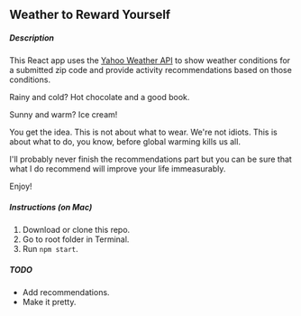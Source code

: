 ## Weather to Reward Yourself

##### Description

This React app uses the [Yahoo Weather API](https://developer.yahoo.com/weather/) to show weather conditions for a submitted zip code and provide activity recommendations based on those conditions.

Rainy and cold? Hot chocolate and a good book.

Sunny and warm? Ice cream!

You get the idea. This is not about what to wear. We're not idiots. This is about what to do, you know, before global warming kills us all.

I'll probably never finish the recommendations part but you can be sure that what I do recommend will improve your life immeasurably.

Enjoy!

##### Instructions (on Mac)

1. Download or clone this repo.
1. Go to root folder in Terminal.
1. Run `npm start`.

##### TODO

* Add recommendations.
* Make it pretty.